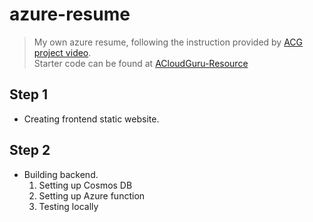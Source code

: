 # azure-resume


> My own azure resume, following the instruction provided by [ACG project video](https://www.youtube.com/watch?v=ieYrBWmkfno). </br>
> Starter code can be found at [ACloudGuru-Resource](https://github.com/ACloudGuru-Resources/acg-project-azure-resume-starter/tree/main)


## Step 1
* Creating frontend static website.

## Step 2 
* Building backend.
    1. Setting up Cosmos DB
    2. Setting up Azure function
    3. Testing locally